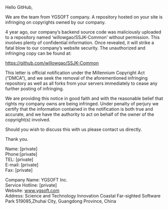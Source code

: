 Hello GitHub,

We are the team from YGSOFT company. A repository hosted on your site is infringing on copyrights owned by our company.

4 year ago, our company’s backend source code was maliciously uploaded to a repository named ‘willowgao/SSJK-Common’ without permission. This involves plenty of confidential information. Once revealed, it will strike a fatal blow to our company’s website security. The unauthorized and infringing copy can be found at:

https://github.com/willowgao/SSJK-Common

This letter is official notification under the Millennium Copyright Act (“DMCA”), and we seek the removal of the aforementioned infringing repository as well as all forks from your servers immediately to cease any further posting of infringing.

We are providing this notice in good faith and with the reasonable belief that rights my company owns are being infringed. Under penalty of perjury we certify that the information contained in the notification is both true and accurate, and we have the authority to act on behalf of the owner of the copyright(s) involved.

Should you wish to discuss this with us please contact us directly.

Thank you.

Name: [private]   
Phone:[private]  
TEL: [private]  
E-mail: [private]  
Fax: [private]  

Company Name: YGSOFT Inc.   
Service Hotline: [private]  
Website: www.ygsoft.com   
Address: Science and Technology Innovation Coastal Far-sighted Software Park 519085,Zhuhai City, Guangdong Province, China
